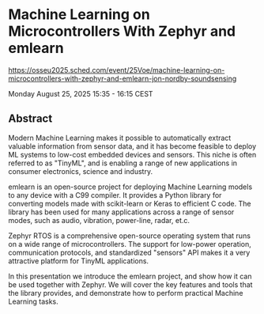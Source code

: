 
# Machine Learning on Microcontrollers With Zephyr and emlearn

https://osseu2025.sched.com/event/25Voe/machine-learning-on-microcontrollers-with-zephyr-and-emlearn-jon-nordby-soundsensing

Monday August 25, 2025 15:35 - 16:15 CEST

## Abstract

Modern Machine Learning makes it possible to automatically extract valuable information from sensor data,
and it has become feasible to deploy ML systems to low-cost embedded devices and sensors.
This niche is often referred to as "TinyML", and is enabling a range of new applications in consumer electronics, science and industry.

emlearn is an open-source project for deploying Machine Learning models to any device with a C99 compiler.
It provides a Python library for converting models made with scikit-learn or Keras to efficient C code.
The library has been used for many applications across a range of sensor modes,
such as audio, vibration, power-line, radar, et.c.

Zephyr RTOS is a comprehensive open-source operating system that runs on a wide range of microcontrollers.
The support for low-power operation, communication protocols,
and standardized "sensors" API makes it a very attractive platform for TinyML applications.

In this presentation we introduce the emlearn project, and show how it can be used together with Zephyr.
We will cover the key features and tools that the library provides,
and demonstrate how to perform practical Machine Learning tasks.
